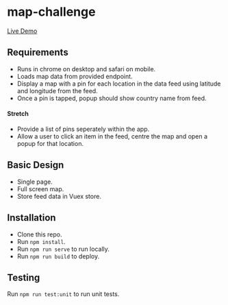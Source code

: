 # map-challenge

[Live Demo](https://vue-maps-tech-chall.netlify.com/)

## Requirements

* Runs in chrome on desktop and safari on mobile.
* Loads map data from provided endpoint.
* Display a map with a pin for each location in the data feed using latitude and longitude from the feed.
* Once a pin is tapped, popup should show country name from feed.

#### Stretch
* Provide a list of pins seperately within the app.
* Allow a user to click an item in the feed, centre the map and open a popup for that location.

## Basic Design
* Single page.
* Full screen map.
* Store feed data in Vuex store.

## Installation
* Clone this repo.
* Run `npm install`.
* Run `npm run serve` to run locally.
* Run `npm run build` to deploy.

## Testing
Run `npm run test:unit` to run unit tests.

